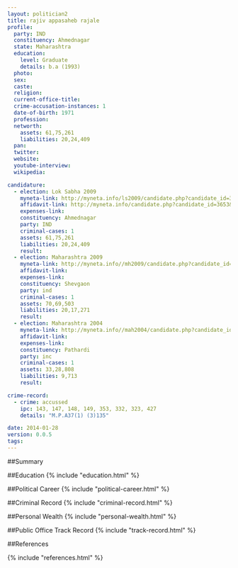 ```yaml
---
layout: politician2
title: rajiv appasaheb rajale
profile: 
  party: IND
  constituency: Ahmednagar
  state: Maharashtra
  education: 
    level: Graduate
    details: b.a (1993)
  photo: 
  sex: 
  caste: 
  religion: 
  current-office-title: 
  crime-accusation-instances: 1
  date-of-birth: 1971
  profession: 
  networth: 
    assets: 61,75,261
    liabilities: 20,24,409
  pan: 
  twitter: 
  website: 
  youtube-interview: 
  wikipedia: 

candidature: 
  - election: Lok Sabha 2009
    myneta-link: http://myneta.info/ls2009/candidate.php?candidate_id=3653
    affidavit-link: http://myneta.info/candidate.php?candidate_id=3653&scan=original
    expenses-link: 
    constituency: Ahmednagar 
    party: IND
    criminal-cases: 1
    assets: 61,75,261
    liabilities: 20,24,409
    result:  
  - election: Maharashtra 2009
    myneta-link: http://myneta.info//mh2009/candidate.php?candidate_id=2909
    affidavit-link: 
    expenses-link: 
    constituency: Shevgaon 
    party: ind
    criminal-cases: 1
    assets: 70,69,503
    liabilities: 20,17,271
    result:  
  - election: Maharashtra 2004
    myneta-link: http://myneta.info//mah2004/candidate.php?candidate_id=231
    affidavit-link: 
    expenses-link: 
    constituency: Pathardi 
    party: inc
    criminal-cases: 1
    assets: 33,28,808
    liabilities: 9,713
    result:  

crime-record: 
  - crime: accussed
    ipc: 143, 147, 148, 149, 353, 332, 323, 427
    details: "M.P.A37(1) (3)135" 

date: 2014-01-28
version: 0.0.5
tags: 
---
```

##Summary


##Education
{% include "education.html" %}


##Political Career
{% include "political-career.html" %}


##Criminal Record
{% include "criminal-record.html" %}


##Personal Wealth
{% include "personal-wealth.html" %}


##Public Office Track Record
{% include "track-record.html" %}


##References


{% include "references.html" %}